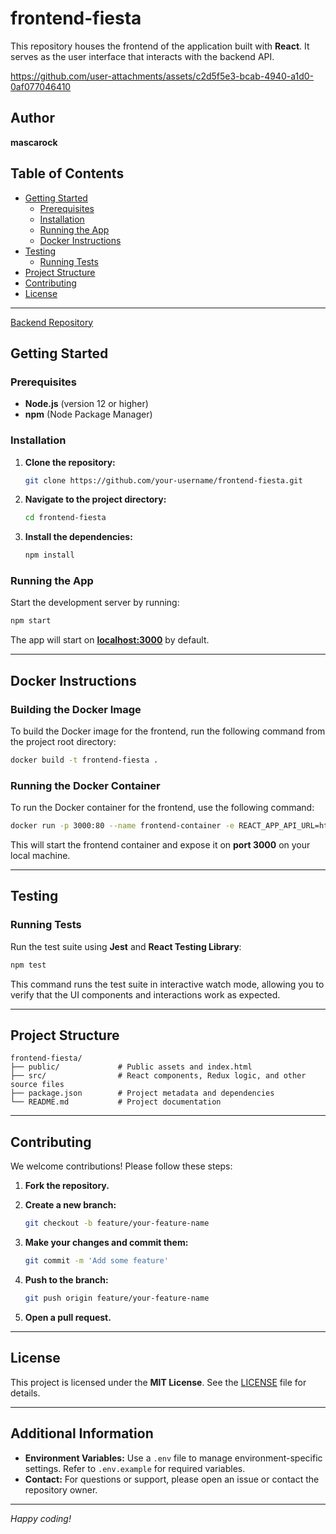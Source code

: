 # frontend-fiesta

This repository houses the frontend of the application built with **React**. It serves as the user interface that interacts with the backend API.


https://github.com/user-attachments/assets/c2d5f5e3-bcab-4940-a1d0-0af077046410




## Author

**mascarock**

## Table of Contents

- [Getting Started](#getting-started)
  - [Prerequisites](#prerequisites)
  - [Installation](#installation)
  - [Running the App](#running-the-app)
  - [Docker Instructions](#docker-instructions)
- [Testing](#testing)
  - [Running Tests](#running-tests)
- [Project Structure](#project-structure)
- [Contributing](#contributing)
- [License](#license)

---

[Backend Repository](https://github.com/mascarock/express-yourself)

## Getting Started

### Prerequisites

- **Node.js** (version 12 or higher)
- **npm** (Node Package Manager)

### Installation

1. **Clone the repository:**

   ```bash
   git clone https://github.com/your-username/frontend-fiesta.git
   ```

2. **Navigate to the project directory:**

   ```bash
   cd frontend-fiesta
   ```

3. **Install the dependencies:**

   ```bash
   npm install
   ```

### Running the App

Start the development server by running:

```bash
npm start
```

The app will start on **[localhost:3000](http://localhost:3000)** by default.

---

## Docker Instructions

### Building the Docker Image

To build the Docker image for the frontend, run the following command from the project root directory:

```bash
docker build -t frontend-fiesta .
```

### Running the Docker Container

To run the Docker container for the frontend, use the following command:

```bash
docker run -p 3000:80 --name frontend-container -e REACT_APP_API_URL=http://localhost:5005 frontend-fiesta
```

This will start the frontend container and expose it on **port 3000** on your local machine.

---

## Testing

### Running Tests

Run the test suite using **Jest** and **React Testing Library**:

```bash
npm test
```

This command runs the test suite in interactive watch mode, allowing you to verify that the UI components and interactions work as expected.

---

## Project Structure

```
frontend-fiesta/
├── public/             # Public assets and index.html
├── src/                # React components, Redux logic, and other source files
├── package.json        # Project metadata and dependencies
└── README.md           # Project documentation
```

---

## Contributing

We welcome contributions! Please follow these steps:

1. **Fork the repository.**

2. **Create a new branch:**

   ```bash
   git checkout -b feature/your-feature-name
   ```

3. **Make your changes and commit them:**

   ```bash
   git commit -m 'Add some feature'
   ```

4. **Push to the branch:**

   ```bash
   git push origin feature/your-feature-name
   ```

5. **Open a pull request.**

---

## License

This project is licensed under the **MIT License**. See the [LICENSE](LICENSE) file for details.

---

## Additional Information

- **Environment Variables:** Use a `.env` file to manage environment-specific settings. Refer to `.env.example` for required variables.
- **Contact:** For questions or support, please open an issue or contact the repository owner.

---

*Happy coding!*

